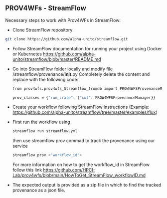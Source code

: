 ## PROV4WFs - StreamFlow

Necessary steps to work with Prov4WFs in StreamFlow:

- Clone StreamFlow repository
```bash
git clone https://github.com/alpha-unito/streamflow.git
```
 
<!--
- Add StreamFlow folder into your own project
-->

- Follow StreamFlow documentation for running your project using Docker or Kubernetes https://github.com/alpha-unito/streamflow/blob/master/README.md

- Go into StreamFlow folder locally and modify file /streamflow/provenance/__init__.py
  Completely delete the content and replace with the following code:

  ```bash
  from prov4wfs.prov4wfs_Streamflow_fromdb import PROW4WFSProvenanceManager
  
  prov_classes = {"run_crate": {"cwl": PROW4WFSProvenanceManager}}
  ```

- Create your workflow following StreamFlow instructions
  (Example: https://github.com/alpha-unito/streamflow/tree/master/examples/flux)

- First run the workflow using
  ```bash
  streamflow run streamflow.yml
  ```

  then use streamflow prov commad to track the provenance using our service
  ```bash
  streamflow prov <"workflow_id">
  ```

  For more information on how to get the workflow_id in StreamFlow follow this link
  https://github.com/HPCI-Lab/prov4wfs/blob/main/HowToGet_StreamFlow_workflowID.md

- The expected output is provided as a zip file in which to find the tracked provenance as a json file.
